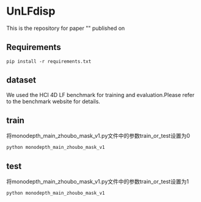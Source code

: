 # UnLFdisp

This is the repository for paper "" published on

## Requirements

```
pip install -r requirements.txt
```



## dataset

We used the HCI 4D LF benchmark for training and evaluation.Please refer to the benchmark website for details.

## train

将monodepth_main_zhoubo_mask_v1.py文件中的参数train_or_test设置为0

```
python monodepth_main_zhoubo_mask_v1
```

## test

将monodepth_main_zhoubo_mask_v1.py文件中的参数train_or_test设置为1

```
python monodepth_main_zhoubo_mask_v1
```


